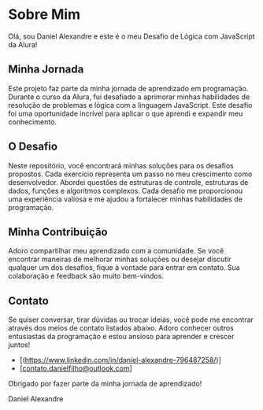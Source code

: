 # Sobre Mim

Olá, sou Daniel Alexandre e este é o meu Desafio de Lógica com JavaScript da Alura!

## Minha Jornada

Este projeto faz parte da minha jornada de aprendizado em programação. Durante o curso da Alura, fui desafiado a aprimorar minhas habilidades de resolução de problemas e lógica com a linguagem JavaScript. Este desafio foi uma oportunidade incrível para aplicar o que aprendi e expandir meu conhecimento.

## O Desafio

Neste repositório, você encontrará minhas soluções para os desafios propostos. Cada exercício representa um passo no meu crescimento como desenvolvedor. Abordei questões de estruturas de controle, estruturas de dados, funções e algoritmos complexos. Cada desafio me proporcionou uma experiência valiosa e me ajudou a fortalecer minhas habilidades de programação.

## Minha Contribuição

Adoro compartilhar meu aprendizado com a comunidade. Se você encontrar maneiras de melhorar minhas soluções ou desejar discutir qualquer um dos desafios, fique à vontade para entrar em contato. Sua colaboração e feedback são muito bem-vindos.

## Contato

Se quiser conversar, tirar dúvidas ou trocar ideias, você pode me encontrar através dos meios de contato listados abaixo. Adoro conhecer outros entusiastas da programação e estou ansioso para aprender e crescer juntos!

- [(https://www.linkedin.com/in/daniel-alexandre-796487258/)]
- [contato.danielfilho@outlook.com]

Obrigado por fazer parte da minha jornada de aprendizado!

Daniel Alexandre
